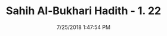 ---
title        : "Sahih Al-Bukhari Hadith - 1. 22"
date         : 7/25/2018 1:47:54 PM
draft        : false
type         : "hadith"
layout       : "hadith"
BookCode     : "SHB"
VolumeNumber : "1"
HadithNumber : "22"
categories  :  ["Faith-Grades in superiority will be according to their good deeds"]
tags  :  ["Abu Said Al Khudri"]
---